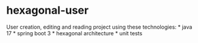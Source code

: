 # hexagonal-user
 User creation, editing and reading project using these technologies: * java 17 * spring boot 3 * hexagonal architecture * unit tests
